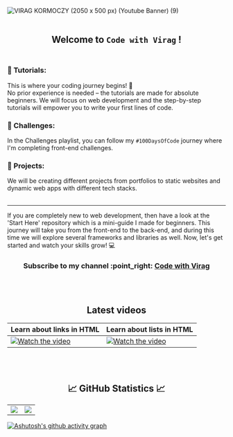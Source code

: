 ![VIRAG KORMOCZY (2050 x 500 px) (Youtube Banner) (9)](https://github.com/virag-ky/virag-ky/assets/79658534/4cbbc0f9-0ceb-4e81-b051-e27eab4a4585)
<br>
<br>
<h2 align="center"> 
Welcome to <code>Code with Virag</code> ! 
 <br>
 <br>
 
### 📌 Tutorials:
This is where your coding journey begins! 🚀
<br>
No prior experience is needed – the tutorials are made for absolute beginners. We will focus on web development and the step-by-step tutorials will empower you to write your first lines of code. 
### 📌 Challenges:
In the Challenges playlist, you can follow my <code>#100DaysOfCode</code> journey where I'm completing front-end challenges.
### 📌 Projects:
We will be creating different projects from portfolios to static websites and dynamic web apps with different tech stacks.
<br>
<br>
<hr>
If you are completely new to web development, then have a look at the 'Start Here' repository which is a mini-guide I made for beginners.
This journey will take you from the front-end to the back-end, and during this time we will explore several frameworks and libraries as well. Now, let's get started and watch your skills grow! 💻
</h2>
<h3 align="center">Subscribe to my channel :point_right: <a href="https://www.youtube.com/@virag-ky">Code with Virag</a> </h3>
<br>
<br>
<h2 align="center">Latest videos</h2>

| Learn about links in HTML | Learn about lists in HTML |
 |---|---|
| [![Watch the video](https://img.youtube.com/vi/s-yDaxyi42I/hqdefault.jpg)](https://www.youtube.com/embed/s-yDaxyi42I) | [![Watch the video](https://img.youtube.com/vi/irkB9i0597k/hqdefault.jpg)](https://www.youtube.com/embed/irkB9i0597k) | 
 
<br>
<br>
<h2 align="center">
 📈 GitHub Statistics 📈
</h2>
<div><table><tr><td width="50%"><img src="https://github-readme-stats.vercel.app/api?username=virag-ky&show_icons=true&include_all_commits=true&hide_border=true&title_color=8c52ff&icon_color=a75ebc&text_color=fff&bg_color=150034"></td><td width="50%"><img src="https://github-readme-streak-stats.herokuapp.com?user=virag-ky&hide_border=true&ring=8c52ff&sideNums=fff&stroke=fff&background=150034&sideLabels=a75ebc&dates=8c52ff&fire=a75ebc&currStreakLabel=a75ebc&currStreakNum=fff&date_format=M%20j%5B%2C%20Y%5D"></td></tr></table></div>


[![Ashutosh's github activity graph](https://github-readme-activity-graph.vercel.app/graph?username=virag-ky&bg_color=150034&color=a75ebc&line=8c52ff&point=fff&area=true&hide_border=true)](https://github.com/ashutosh00710/github-readme-activity-graph)

